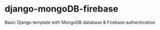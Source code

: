 # django-mongoDB-firebase
Basic Django template with MongoDB database &amp; Firebase authentication
